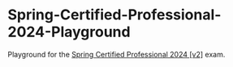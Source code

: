 # Spring-Certified-Professional-2024-Playground

Playground for
the [Spring Certified Professional 2024 [v2]](https://www.broadcom.com/support/education/vmware/certification/spring-certified-pro)
exam.